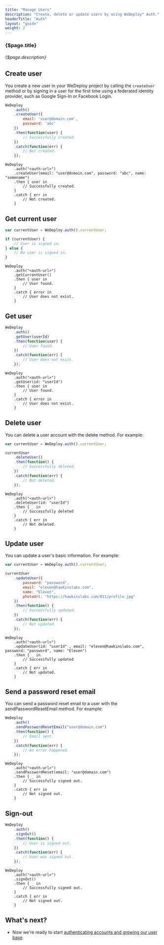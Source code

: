 ```yaml
---
title: "Manage Users"
description: "Create, delete or update users by using WeDeploy™ Auth."
headerTitle: "Auth"
layout: "guide"
weight: 2
---
```


### {$page.title}

###### {$page.description}

<article id="1">

## Create user

You create a new user in your WeDeploy project by calling the `createUser` method or by signing in a user for the first time using a federated identity provider, such as Google Sign-In or Facebook Login.

```javascript
WeDeploy
	.auth()
	.createUser({
		email: 'user@domain.com',
		password: 'abc'
	})
	.then(function(user) {
		// Successfully created.
	})
	.catch(function(err) {
		// Not created.
	});
```

```text/x-swift
WeDeploy
	.auth("<auth-url>")
	.createUser(email: "user@domain.com", password: "abc", name: "somename")
	.then { user in
		// Successfully created.
	}
	.catch { err in
		// Not created.
	}
```

</article>

<article id="2">

## Get current user

```javascript
var currentUser = WeDeploy.auth().currentUser;

if (currentUser) {
	// User is signed in.
} else {
	// No user is signed in.
}
```

```text/x-swift
WeDeploy
	.auth("<auth-url>")
	.getCurrentUser()
	.then { user in
		// User found.
	}
	.catch { error in
		// User does not exist.
	}
```

</article>

<article id="3">

## Get user

```javascript
WeDeploy
	.auth()
	.getUser(userId)
	.then(function(user) {
		// User found.
	})
	.catch(function(err) {
		// User does not exist.
	});
```

```text/x-swift
WeDeploy
	.auth("<auth-url>")
	.getUser(id: "userId")
	.then { user in
		// User found.
	}
	.catch { error in
		// User does not exist.
	}
```

</article>

<article id="4">

## Delete user

You can delete a user account with the delete method. For example:

```javascript
var currentUser = WeDeploy.auth().currentUser;

currentUser
	.deleteUser()
	.then(function() {
		// Successfully deleted.
	})
	.catch(function(err) {
		// Not deleted.
	});
```

```text/x-swift
WeDeploy
	.auth("<auth-url>")
	.deleteUser(id: "userId")
	.then { _ in
		// Successfully deleted
	}
	.catch { err in
		// Not deleted.
	}
```

</article>

<article id="5">

## Update user

You can update a user's basic information. For example:

```javascript
var currentUser = WeDeploy.auth().currentUser;

currentUser
	.updateUser({
		password: "password",
		email: "eleven@hawkinslabs.com",
		name: "Eleven",
		photoUrl: "https://hawkinslabs.com/011/profile.jpg"
	})
	.then(function() {
		// Successfully updated.
	})
	.catch(function(err) {
		// Not updated.
	});
```

```text/x-swift
WeDeploy
	.auth("<auth-url>")
	.updateUser(id: "userId" , email: "eleven@hawkinslabs.com", password: "password", name: "Eleven")
	.then { _ in
		// Successfully updated
	}
	.catch { err in
		// Not updated.
	}
```

</article>

<article id="6">

## Send a password reset email

You can send a password reset email to a user with the sendPasswordResetEmail method. For example:

```javascript
WeDeploy
	.auth()
	.sendPasswordResetEmail("user@domain.com")
	.then(function() {
		// Email sent.
	})
	.catch(function(err) {
		// An error happened.
	});
```

```text/x-swift
WeDeploy
	.auth("<auth-url>")
	.sendPasswordReset(email: "user@domain.com")
	.then { _ in
		// Successfully signed out.
	}
	.catch { err in
		// Not signed out.
	}
```

</article>

<article id="7">

## Sign-out

```javascript
WeDeploy
	.auth()
	.signOut()
	.then(function() {
		// User is signed out.
	})
	.catch(function(err) {
		// User was signed out.
	});
```

```text/x-swift
WeDeploy
	.auth("<auth-url>")
	.signOut()
	.then { _ in
		// Successfully signed out.
	}
	.catch { err in
		// Not signed out.
	}
```

</article>

## What's next?

* Now we're ready to start [authenticating accounts and growing our user base](/docs/auth/javascript/sign-in-with-facebook.html).

